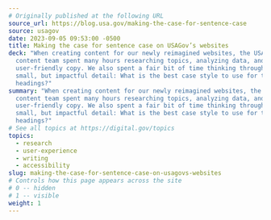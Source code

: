 ```yaml
---
# Originally published at the following URL
source_url: https://blog.usa.gov/making-the-case-for-sentence-case
source: usagov
date: 2023-09-05 09:53:00 -0500
title: Making the case for sentence case on USAGov’s websites
deck: "When creating content for our newly reimagined websites, the USAGov
  content team spent many hours researching topics, analyzing data, and writing
  user-friendly copy. We also spent a fair bit of time thinking through one
  small, but impactful detail: What is the best case style to use for titles and
  headings?"
summary: "When creating content for our newly reimagined websites, the USAGov
  content team spent many hours researching topics, analyzing data, and writing
  user-friendly copy. We also spent a fair bit of time thinking through one
  small, but impactful detail: What is the best case style to use for titles and
  headings?"
# See all topics at https://digital.gov/topics
topics:
  - research
  - user-experience
  - writing
  - accessibility
slug: making-the-case-for-sentence-case-on-usagovs-websites
# Controls how this page appears across the site
# 0 -- hidden
# 1 -- visible
weight: 1
---
```


